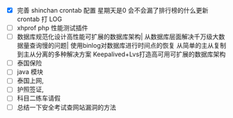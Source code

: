 - [x] 完善 shinchan crontab 配置 星期天是0 会不会漏了排行榜的什么更新 crontab  打 LOG
- [ ] xhprof php 性能测试插件
- [ ] 数据库规范化设计高性能可扩展的数据库架构|
      从数据库层面解决千万级大数据量查询慢的问题|
      使用binlog对数据库进行时间点的恢复
      从简单的主从复制到主从分离的多种解决方案
      Keepalived+Lvs打造高可用可扩展的数据库架构
- [ ] 泰国保险
- [ ] java  模块
- [ ] 泰国上网, 
- [ ] 护照签证,
- [ ] 科目二练车请假
- [ ] 总结一下安全考试查网站漏洞的方法
